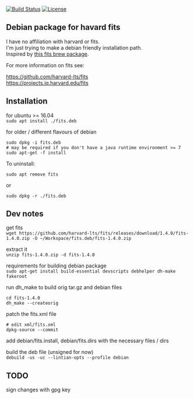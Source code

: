 [![Build Status](https://travis-ci.org/ConorSheehan1/fits.deb.svg?branch=master)](https://travis-ci.org/ConorSheehan1/fits.deb)
[![License](https://img.shields.io/badge/License-Apache%202.0-blue.svg)](https://opensource.org/licenses/Apache-2.0)

## Debian package for havard fits

I have no affiliation with harvard or fits.  
I'm just trying to make a debian friendly installation path.  
Inspired by [this fits brew package](https://formulae.brew.sh/formula/fits).

For more information on fits see:

https://github.com/harvard-lts/fits  
https://projects.iq.harvard.edu/fits

## Installation

for ubuntu >= 16.04  
`sudo apt install ./fits.deb`

for older / different flavours of debian  
```
sudo dpkg -i fits.deb
# may be required if you don't have a java runtime environment >= 7
sudo apt-get -f install
```

To uninstall:

`sudo apt remove fits`

or 

`sudo dpkg -r ./fits.deb`

## Dev notes

get fits  
`wget https://github.com/harvard-lts/fits/releases/download/1.4.0/fits-1.4.0.zip -O ~/Workspace/fits.deb/fits-1.4.0.zip`

extract it  
`unzip fits-1.4.0.zip -d fits-1.4.0`

requirements for building debian package  
`sudo apt-get install build-essential devscripts debhelper dh-make fakeroot`

run dh_make to build orig tar.gz and debian files  
```
cd fits-1.4.0
dh_make --createorig
```

patch the fits.xml file  
```
# edit xml/fits.xml
dpkg-source --commit
```

add debian/fits.install, debian/fits.dirs with the necessary files / dirs

build the deb file (unsigned for now)  
`debuild -us -uc --lintian-opts --profile debian`

## TODO

sign changes with gpg key

